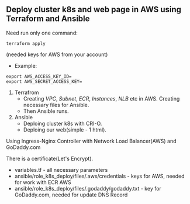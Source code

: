 ## **Deploy cluster k8s and web page in AWS using Terraform and Ansible**

Need run only one command: 
```
terraform apply 
```
(needed keys for AWS from your account)
- Example:
```
export AWS_ACCESS_KEY_ID=
export AWS_SECRET_ACCESS_KEY=
```

1. Terrafrom
    - Creating _VPC_, _Subnet_, _ECR_, _Instances_, _NLB_ etc in AWS. Creating necessary files for Ansible. 
    - Then Ansible runs.
2. Ansible
    - Deploing cluster k8s with CRI-O.
    - Deploing our web(simple - 1 html).


Using Ingress-Nginx Controller with Network Load Balancer(AWS) and GoDaddy.com

There is a certificate(Let's Encrypt). 

- variables.tf - all necessary parameters
- ansible/role_k8s_deploy/files/.aws/credentials - keys for AWS, needed for work with ECR AWS
- ansible/role_k8s_deploy/files/.godaddy/godaddy.txt - key for GoDaddy.com, needed for update DNS Record
